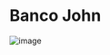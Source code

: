 # Banco John 

![image](https://github.com/joaovictodesousa/banco-john/assets/107226493/ce493740-f24e-4698-8af7-95d8dfe95d89)
